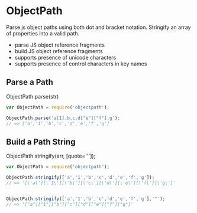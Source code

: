 ObjectPath
==========

Parse js object paths using both dot and bracket notation. Stringify an array of properties into a valid path.

- parse JS object reference fragments
- build JS object reference fragments
- supports presence of unicode characters
- supports presence of control characters in key names

Parse a Path
------------

ObjectPath.parse(str)

```js
var ObjectPath = require('objectpath');

ObjectPath.parse('a[1].b.c.d["e"]["f"].g');
// => ['a','1','b','c','d','e','f','g']
```

Build a Path String
-------------------

ObjectPath.stringify(arr, [quote='\'']);

```js
var ObjectPath = require('objectpath');

ObjectPath.stringify(['a','1','b','c','d','e','f','g']);
// => '[\'a\'][\'1\'][\'b\'][\'c\'][\'d\'][\'e\'][\'f\'][\'g\']'


ObjectPath.stringify(['a','1','b','c','d','e','f','g'],'"');
// => '["a"]["1"]["b"]["c"]["d"]["e"]["f"]["g"]'
```